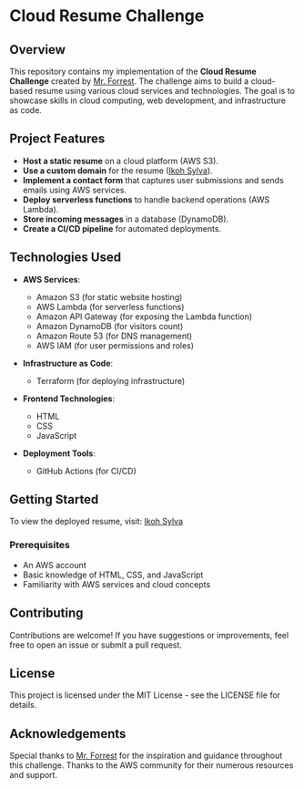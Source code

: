 # Cloud Resume Challenge

## Overview

This repository contains my implementation of the **Cloud Resume Challenge** created by [Mr. Forrest](https://cloudresumechallenge.dev/docs/contribute/). The challenge aims to build a cloud-based resume using various cloud services and technologies. The goal is to showcase skills in cloud computing, web development, and infrastructure as code.

## Project Features

- **Host a static resume** on a cloud platform (AWS S3).
- **Use a custom domain** for the resume ([Ikoh Sylva](http://ikohsylva.net.ng)).
- **Implement a contact form** that captures user submissions and sends emails using AWS services.
- **Deploy serverless functions** to handle backend operations (AWS Lambda).
- **Store incoming messages** in a database (DynamoDB).
- **Create a CI/CD pipeline** for automated deployments.

## Technologies Used

- **AWS Services**:
  - Amazon S3 (for static website hosting)
  - AWS Lambda (for serverless functions)
  - Amazon API Gateway (for exposing the Lambda function)
  - Amazon DynamoDB (for visitors count)
  - Amazon Route 53 (for DNS management)
  - AWS IAM (for user permissions and roles)

- **Infrastructure as Code**:
  - Terraform (for deploying infrastructure)

- **Frontend Technologies**:
  - HTML
  - CSS
  - JavaScript

- **Deployment Tools**:
  - GitHub Actions (for CI/CD)

## Getting Started

To view the deployed resume, visit: [Ikoh Sylva](http://ikohsylva.net.ng)

### Prerequisites

- An AWS account
- Basic knowledge of HTML, CSS, and JavaScript
- Familiarity with AWS services and cloud concepts

## Contributing
Contributions are welcome! If you have suggestions or improvements, feel free to open an issue or submit a pull request.

## License
This project is licensed under the MIT License - see the LICENSE file for details.

## Acknowledgements
Special thanks to [Mr. Forrest](https://cloudresumechallenge.dev/docs/contribute/) for the inspiration and guidance throughout this challenge.
Thanks to the AWS community for their numerous resources and support.
   

   
